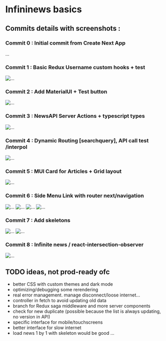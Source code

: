 # Infininews basics

## Commits details with screenshots :

### Commit 0 : Initial commit from Create Next App

...

### Commit 1 : Basic Redux Username custom hooks + test

![...](./SCREENSHOTS/1.png)

### Commit 2 : Add MaterialUI + Test button

![...](./SCREENSHOTS/2.png)

### Commit 3 : NewsAPI Server Actions + typescript types

![...](./SCREENSHOTS/3.png)

### Commit 4 : Dynamic Routing [searchquery], API call test /interpol

![...](./SCREENSHOTS/4.png)

### Commit 5 : MUI Card for Articles + Grid layout

![...](./SCREENSHOTS/5.png)

### Commit 6 : Side Menu Link with router next/navigation

![...](./SCREENSHOTS/6.1.png)
![...](./SCREENSHOTS/6.2.png)
![...](./SCREENSHOTS/6.3.png)
![...](./SCREENSHOTS/6.4.png)

### Commit 7 : Add skeletons

![...](./SCREENSHOTS/7.1.png)
![...](./SCREENSHOTS/7.2.png)

### Commit 8 : Infinite news / react-intersection-observer

![...](./SCREENSHOTS/8.png)


## TODO ideas, not prod-ready ofc

- better CSS with custom themes and dark mode
- optimizing/debugging some rerendering
- real error management. manage disconnect/loose internet...
- controller in fetch to avoid updating old data
- branch for Redux saga middleware and more server components
- check for new duplicate (possible because the list is always updating, no version in API)
- specific interface for mobile/touchscreens
- better interface for slow internet
- load news 1 by 1 with skeleton would be good
...
